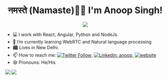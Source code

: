 <h1 align="center"> नमस्ते (Namaste)🙏🏻 I'm Anoop Singh! </h1>

 <p align="center">
<img src="https://komarev.com/ghpvc/?username=anoopsingh1996&label=Profile+Views" />
</p>


- 💻 I work with React, Angular, Python and NodeJs.
- 🌱 I’m currently learning WebRTC and Natural language processing
-  :cityscape: Lives in New Delhi.
- 📫 How to reach me: [![Twitter Follow](https://img.shields.io/twitter/follow/anoopraghuvansi?label=Follow)](https://twitter.com/intent/follow?screen_name=anoopraghuvansi),  [![Linkedin: anoop](https://img.shields.io/badge/-anoop-blue?style=flat-square&logo=Linkedin&logoColor=white&link=https://www.linkedin.com/in/anoopsingh1996/)](https://www.linkedin.com/in/anoopsingh1996/), [![website](https://img.shields.io/badge/Website-46a2f1.svg?&style=flat-square&logo=Google-Chrome&logoColor=white&link=https://anoopsingh1996.github.io/)](https://anoopsingh1996.github.io//)
- 😄 Pronouns: He/His

 <img align="left" src="https://github-readme-stats.vercel.app/api/top-langs/?username=anoopsingh1996&theme=cobalt" />
<img align="center" src="https://github-readme-stats.vercel.app/api?username=anoopsingh1996&show_icons=true&hide=contribs,issues&theme=cobalt" />


